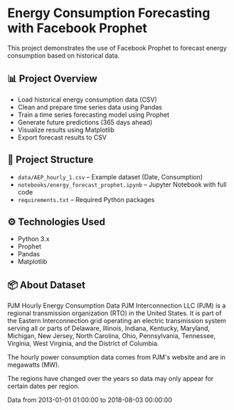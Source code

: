 # Energy Consumption Forecasting with Facebook Prophet

This project demonstrates the use of Facebook Prophet to forecast energy consumption based on historical data.

## 📊 Project Overview

- Load historical energy consumption data (CSV)
- Clean and prepare time series data using Pandas
- Train a time series forecasting model using Prophet
- Generate future predictions (365 days ahead)
- Visualize results using Matplotlib
- Export forecast results to CSV

## 📁 Project Structure

- `data/AEP_hourly_1.csv` – Example dataset (Date, Consumption)
- `notebooks/energy_forecast_prophet.ipynb` – Jupyter Notebook with full code
- `requirements.txt` – Required Python packages

## ⚙️ Technologies Used

- Python 3.x
- Prophet
- Pandas
- Matplotlib

## 📦 About Dataset

PJM Hourly Energy Consumption Data
PJM Interconnection LLC (PJM) is a regional transmission organization (RTO) in the United States. It is part of the Eastern Interconnection grid operating an electric transmission system serving all or parts of Delaware, Illinois, Indiana, Kentucky, Maryland, Michigan, New Jersey, North Carolina, Ohio, Pennsylvania, Tennessee, Virginia, West Virginia, and the District of Columbia.

The hourly power consumption data comes from PJM's website and are in megawatts (MW).

The regions have changed over the years so data may only appear for certain dates per region.

Data from 2013-01-01 01:00:00 to 2018-08-03 00:00:00
